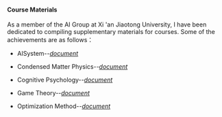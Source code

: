 #### Course Materials

As a member of the AI Group at Xi 'an Jiaotong University, I have been dedicated to compiling supplementary materials for courses. Some of the achievements are as follows： 

- AISystem--[_document_](course/AISystem.pdf)

- Condensed Matter Physics--[_document_](course/Condensedmatterphysics.pdf)

- Cognitive Psychology--[_document_](course/Cognitivepsychology.pdf)

- Game Theory--[_document_](course/GameTheory.pdf)

- Optimization Method--[_document_](course/Optimizationmethod.pdf)
